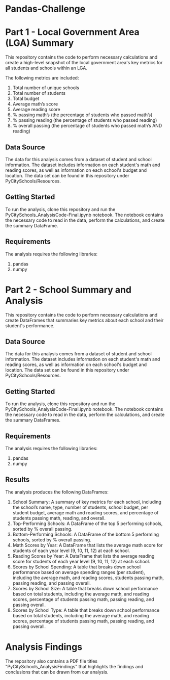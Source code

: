 # Pandas-Challenge

# Part 1 - Local Government Area (LGA) Summary
This repository contains the code to perform necessary calculations and create a high-level snapshot of the local government area's key metrics for all students and schools within an LGA. 

The following metrics are included:
1) Total number of unique schools
2) Total number of students
3) Total budget
4) Average math’s score
5) Average reading score
6) % passing math’s (the percentage of students who passed math’s)
7) % passing reading (the percentage of students who passed reading)
8) % overall passing (the percentage of students who passed math’s AND reading)

## Data Source
The data for this analysis comes from a dataset of student and school information. The dataset includes information on each student's math and reading scores, as well as information on each school's budget and location. The data set can be found in this repository under PyCitySchools/Resources.

## Getting Started
To run the analysis, clone this repository and run the PyCitySchools_AnalysisCode-Final.ipynb notebook. The notebook contains the necessary code to read in the data, perform the calculations, and create the summary DataFrame.

## Requirements
The analysis requires the following libraries:
1) pandas
2) numpy


# Part 2 - School Summary and Analysis
This repository contains the code to perform necessary calculations and create DataFrames that summaries key metrics about each school and their student's performance.

## Data Source
The data for this analysis comes from a dataset of student and school information. The dataset includes information on each student's math and reading scores, as well as information on each school's budget and location. The data set can be found in this repository under PyCitySchools/Resources.

## Getting Started
To run the analysis, clone this repository and run the PyCitySchools_AnalysisCode-Final.ipynb notebook. The notebook contains the necessary code to read in the data, perform the calculations, and create the summary DataFrames.

## Requirements
The analysis requires the following libraries:
1) pandas
2) numpy

## Results
The analysis produces the following DataFrames:

1) School Summary: A summary of key metrics for each school, including the school’s name, type, number of students, school budget, per student budget, average math and reading scores, and percentage of students passing math, reading, and overall.
2) Top-Performing Schools: A DataFrame of the top 5 performing schools, sorted by % overall passing.
3) Bottom-Performing Schools: A DataFrame of the bottom 5 performing schools, sorted by % overall passing.
4) Math Scores by Year: A DataFrame that lists the average math score for students of each year level (9, 10, 11, 12) at each school.
5) Reading Scores by Year: A DataFrame that lists the average reading score for students of each year level (9, 10, 11, 12) at each school.
6) Scores by School Spending: A table that breaks down school performance based on average spending ranges (per student), including the average math, and reading scores, students passing math, passing reading, and passing overall.
7) Scores by School Size: A table that breaks down school performance based on total students, including the average math, and reading scores, percentage of students passing math, passing reading, and passing overall.
8) Scores by School Type: A table that breaks down school performance based on total students, including the average math, and reading scores, percentage of students passing math, passing reading, and passing overall.

# Analysis Findings
The repository also contains a PDF file titles "PyCitySchools_AnalysisFindings" that highlights the findings and conclusions that can be drawn from our analysis.



